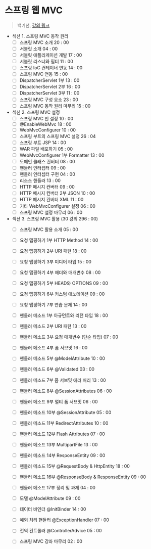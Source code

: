 # 스프링 웹 MVC
> 백기선, [강의 링크](https://www.inflearn.com/course/%EC%9B%B9-mvc/dashboard)


- 섹션 1. 스프링 MVC 동작 원리
    - [ ] 스프링 MVC 소개  20 : 00
    - [ ] 서블릿 소개  04 : 00
    - [ ] 서블릿 애플리케이션 개발   17 : 00
    - [ ] 서블릿 리스너와 필터 11 : 00
    - [ ] 스프링 IoC 컨테이너 연동 14 : 00
    - [ ] 스프링 MVC 연동  15 : 00
    - [ ] DispatcherServlet 1부    13 : 00
    - [ ] DispatcherServlet 2부    16 : 00
    - [ ] DispatcherServlet 3부    11 : 00
    - [ ] 스프링 MVC 구성 요소   23 : 00
    - [ ] 스프링 MVC 동작 원리 마무리   15 : 00

- 섹션 2. 스프링 MVC 설정
    - [ ] 스프링 MVC 빈 설정    10 : 00
    - [ ] @EnableWebMvc   18 : 00
    - [ ] WebMvcConfigurer    10 : 00
    - [ ] 스프링 부트의 스프링 MVC 설정  26 : 04
    - [ ] 스프링 부트 JSP  14 : 00
    - [ ] WAR 파일 배포하기 05 : 00
    - [ ] WebMvcConfigurer 1부 Formatter   13 : 00
    - [ ] 도메인 클래스 컨버터 08 : 00
    - [ ] 핸들러 인터셉터    09 : 00
    - [ ] 핸들러 인터셉터 구현 04 : 00
    - [ ] 리소스 핸들러    13 : 00
    - [ ] HTTP 메시지 컨버터    09 : 00
    - [ ] HTTP 메시지 컨버터 2부 JSON    10 : 00
    - [ ] HTTP 메시지 컨버터 XML    11 : 00
    - [ ] 기타 WebMvcConfigurer 설정  06 : 00
    - [ ] 스프링 MVC 설정 마무리  06 : 00

- 섹션 3. 스프링 MVC 활용 (30 강의 296 : 00)
    - [ ] 스프링 MVC 활용 소개 05 : 00
    - [ ] 요청 맵핑하기 1부 HTTP Method  14 : 00
    - [ ] 요청 맵핑하기 2부 URI 패턴   18 : 00
    - [ ] 요청 맵핑하기 3부 미디어 타입   15 : 00
    - [ ] 요청 맵핑하기 4부 헤더와 매개변수 08 : 00
    - [ ] 요청 맵핑하기 5부 HEAD와 OPTIONS    09 : 00
    - [ ] 요청 맵핑하기 6부 커스텀 애노테이션    09 : 00
    - [ ] 요청 맵핑하기 7부 연습 문제    14 : 00
    - [ ] 핸들러 메소드 1부 아규먼트와 리턴 타입  18 : 00
    - [ ] 핸들러 메소드 2부 URI 패턴   13 : 00
    - [ ] 핸들러 메소드 3부 요청 매개변수 (단순 타입)  07 : 00
    - [ ] 핸들러 메소드 4부 폼 서브밋    16 : 00
    - [ ] 핸들러 메소드 5부 @ModelAttribute  10 : 00
    - [ ] 핸들러 메소드 6부 @Validated   03 : 00
    - [ ] 핸들러 메소드 7부 폼 서브밋 에러 처리  13 : 00
    - [ ] 핸들러 메소드 8부 @SessionAttributes   06 : 00
    - [ ] 핸들러 메소드 9부 멀티 폼 서브밋 06 : 00
    - [ ] 핸들러 메소드 10부 @SessionAttribute   05 : 00
    - [ ] 핸들러 메소드 11부 RedirectAttributes  10 : 00
    - [ ] 핸들러 메소드 12부 Flash Attributes    07 : 00
    - [ ] 핸들러 메소드 13부 MultipartFile   13 : 00
    - [ ] 핸들러 메소드 14부 ResponseEntity  09 : 00
    - [ ] 핸들러 메소드 15부 @RequestBody & HttpEntity   18 : 00
    - [ ] 핸들러 메소드 16부 @ResponseBody & ResponseEntity  09 : 00
    - [ ] 핸들러 메소드 17부 정리 및 과제 04 : 00
    - [ ] 모델 @ModelAttribute  09 : 00
    - [ ] 데이터 바인더 @InitBinder 14 : 00
    - [ ] 예외 처리 핸들러 @ExceptionHandler 07 : 00
    - [ ] 전역 컨트롤러 @ControllerAdvice   05 : 00
    - [ ] 스프링 MVC 강좌 마무리  02 : 00

    